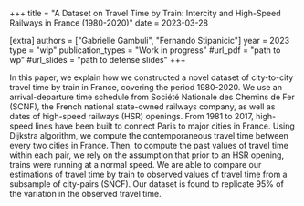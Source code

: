 +++
title = "A Dataset on Travel Time by Train: Intercity and High-Speed Railways in France (1980-2020)"
date = 2023-03-28

[extra]
authors = ["Gabrielle Gambuli", "Fernando Stipanicic"]
year = 2023
type = "wip"
publication_types = "Work in progress"
#url_pdf = "path to wp"
#url_slides = "path to defense slides"
+++

In this paper, we explain how we constructed a novel dataset of city-to-city travel time by train in France, covering the period 1980-2020. 
We use an arrival-departure time schedule from Société Nationale des Chemins de Fer (SCNF), the French national state-owned railways company, as well as dates of high-speed railways (HSR) openings. 
From 1981 to 2017, high-speed lines have been built to connect Paris to major cities in France. 
Using Dijkstra algorithm, we compute the contemporaneous travel time between every two cities in France. 
Then, to compute the past values of travel time within each pair, we rely on the assumption that prior to an HSR opening, trains were running at a normal speed. 
We are able to compare our estimations of travel time by train to observed values of travel time from a subsample of city-pairs (SNCF). 
Our dataset is found to replicate 95\% of the variation in the observed travel time.